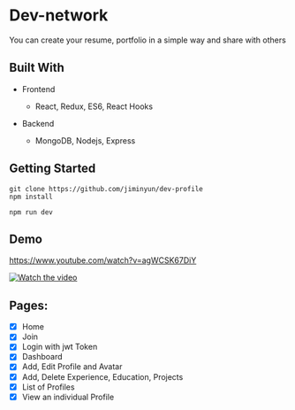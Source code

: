 # Dev-network

You can create your resume, portfolio in a simple way and share with others

## Built With

- Frontend
  - React, Redux, ES6, React Hooks
- Backend

  - MongoDB, Nodejs, Express

## Getting Started

```
git clone https://github.com/jiminyun/dev-profile
npm install

npm run dev
```

## Demo

https://www.youtube.com/watch?v=agWCSK67DiY

[![Watch the video](https://img.youtube.com/vi/agWCSK67DiY/maxresdefault.jpg)](https://youtu.be/agWCSK67DiY)

## Pages:

- [x] Home
- [x] Join
- [x] Login with jwt Token
- [x] Dashboard
- [x] Add, Edit Profile and Avatar
- [x] Add, Delete Experience, Education, Projects
- [x] List of Profiles
- [x] View an individual Profile
